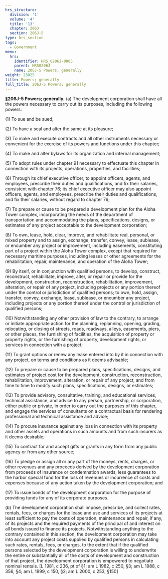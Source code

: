 ```yaml
---
hrs_structure:
  division: '1'
  volume: '4'
  title: '13'
  chapter: 206J
  section: 206J-5
type: hrs_section
tags:
  - Government
menu:
  hrs:
    identifier: HRS_0206J-0005
    parent: HRS0206J
    name: 206J-5 Powers; generally
weight: 23025
title: Powers; generally
full_title: 206J-5 Powers; generally
---
```

**§206J-5 Powers; generally.** (a) The development corporation shall have all the powers necessary to carry out its purposes, including the following powers:

(1) To sue and be sued;

(2) To have a seal and alter the same at its pleasure;

(3) To make and execute contracts and all other instruments necessary or convenient for the exercise of its powers and functions under this chapter;

(4) To make and alter bylaws for its organization and internal management;

(5) To adopt rules under chapter 91 necessary to effectuate this chapter in connection with its projects, operations, properties, and facilities;

(6) Through its chief executive officer, to appoint officers, agents, and employees, prescribe their duties and qualifications, and fix their salaries, consistent with chapter 76; its chief executive officer may also appoint officers, agents, and employees, prescribe their duties and qualifications, and fix their salaries, without regard to chapter 76;

(7) To prepare or cause to be prepared a development plan for the Aloha Tower complex, incorporating the needs of the department of transportation and accommodating the plans, specifications, designs, or estimates of any project acceptable to the development corporation;

(8) To own, lease, hold, clear, improve, and rehabilitate real, personal, or mixed property and to assign, exchange, transfer, convey, lease, sublease, or encumber any project or improvement, including easements, constituting part of a project within the Aloha Tower complex, except that required for necessary maritime purposes, including leases or other agreements for the rehabilitation, repair, maintenance, and operation of the Aloha Tower;

(9) By itself, or in conjunction with qualified persons, to develop, construct, reconstruct, rehabilitate, improve, alter, or repair or provide for the development, construction, reconstruction, rehabilitation, improvement, alteration, or repair of any project, including projects or any portion thereof under the control or jurisdiction of qualified persons; to own, hold, assign, transfer, convey, exchange, lease, sublease, or encumber any project, including projects or any portion thereof under the control or jurisdiction of qualified persons;

(10) Notwithstanding any other provision of law to the contrary, to arrange or initiate appropriate action for the planning, replanning, opening, grading, relocating, or closing of streets, roads, roadways, alleys, easements, piers, or other places, the furnishing of facilities, the acquisition of property or property rights, or the furnishing of property, development rights, or services in connection with a project;

(11) To grant options or renew any lease entered into by it in connection with any project, on terms and conditions as it deems advisable;

(12) To prepare or cause to be prepared plans, specifications, designs, and estimates of project cost for the development, construction, reconstruction, rehabilitation, improvement, alteration, or repair of any project, and from time to time to modify such plans, specifications, designs, or estimates;

(13) To provide advisory, consultative, training, and educational services, technical assistance, and advice to any person, partnership, or corporation, either public or private, in order to carry out the purposes of this chapter, and engage the services of consultants on a contractual basis for rendering professional and technical assistance and advice;

(14) To procure insurance against any loss in connection with its property and other assets and operations in such amounts and from such insurers as it deems desirable;

(15) To contract for and accept gifts or grants in any form from any public agency or from any other source;

(16) To pledge or assign all or any part of the moneys, rents, charges, or other revenues and any proceeds derived by the development corporation from proceeds of insurance or condemnation awards, less guarantees to the harbor special fund for the loss of revenues or incurrence of costs and expenses because of any action taken by the development corporation; and

(17) To issue bonds of the development corporation for the purpose of providing funds for any of its corporate purposes.

(b) The development corporation shall impose, prescribe, and collect rates, rentals, fees, or charges for the lease and use and services of its projects at least sufficient to pay the costs of operation, maintenance and repair, if any, of its projects and the required payments of the principal of and interest on all bonds issued to finance its projects. Notwithstanding anything to the contrary contained in this section, the development corporation may take into account any project costs supplied by qualified persons in calculating such rates, rentals, fees, or charges, to the extent that if the qualified persons selected by the development corporation is willing to underwrite the entire or substantially all of the costs of development and construction of that project, the development corporation is empowered to negotiate nominal rentals. [L 1981, c 236, pt of §1; am L 1982, c 250, §3; am L 1988, c 356, §4; am L 1999, c 150, §2; am L 2000, c 253, §150]